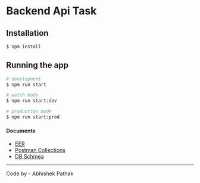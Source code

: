 # Backend Api Task

## Installation

```bash
$ npm install
```

## Running the app

```bash
# development
$ npm run start

# watch mode
$ npm run start:dev

# production mode
$ npm run start:prod
```
#### Documents
- [EER](https://github.com/algorish/backend-task/blob/master/docs/EER.pdf)
- [Postman Collections](https://github.com/algorish/backend-task/blob/master/docs/Backend%20Task.postman_collection.json)
- [DB Schmea](https://github.com/algorish/backend-task/blob/master/prisma/schema.prisma)


<hr></hr>

Code by - Abhishek Pathak



